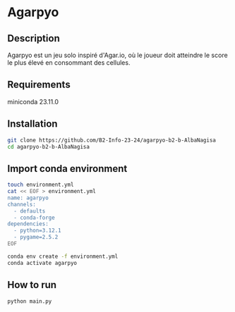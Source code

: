 # Agarpyo

## Description

Agarpyo est un jeu solo inspiré d'Agar.io, où le joueur doit atteindre le score le plus élevé en consommant des cellules.

## Requirements

miniconda 23.11.0

## Installation

```sh
git clone https://github.com/B2-Info-23-24/agarpyo-b2-b-AlbaNagisa
cd agarpyo-b2-b-AlbaNagisa
```

## Import conda environment

```sh
touch environment.yml
cat << EOF > environment.yml
name: agarpyo
channels:
  - defaults
  - conda-forge
dependencies:
  - python=3.12.1
  - pygame=2.5.2
EOF

conda env create -f environment.yml
conda activate agarpyo
```

## How to run

```sh
python main.py
```
